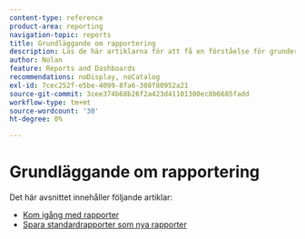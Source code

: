 ```yaml
---
content-type: reference
product-area: reporting
navigation-topic: reports
title: Grundläggande om rapportering
description: Läs de här artiklarna för att få en förståelse för grunderna i rapportering i Adobe Workfront.
author: Nolan
feature: Reports and Dashboards
recommendations: noDisplay, noCatalog
exl-id: 7cec252f-e5be-4099-8fa6-308f80952a21
source-git-commit: 3cee374b68b26f2a423d41101300ec8b6685fadd
workflow-type: tm+mt
source-wordcount: '30'
ht-degree: 0%

---
```


# Grundläggande om rapportering

<!-- Audited: 11/2024 -->

Det här avsnittet innehåller följande artiklar:

* [Kom igång med rapporter](../../../reports-and-dashboards/reports/reporting/get-started-reports-workfront.md)
* [Spara standardrapporter som nya rapporter](../../../reports-and-dashboards/reports/reporting/save-default-reports-new-reports.md)
  <!--outdated: * [Basic Report Creation Program for the new Workfront experience](https://one.workfront.com/s/basic-report-creation-program)-->
